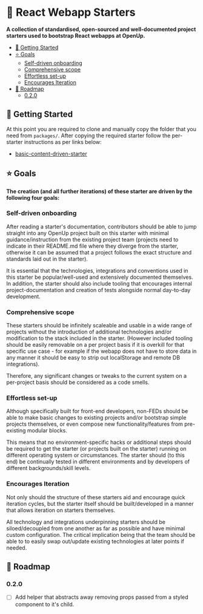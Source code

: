 # 🎁 React Webapp Starters

**A collection of standardised, open-sourced and well-documented project starters used to bootstrap React webapps at OpenUp.**

- [🚀 Getting Started](#%F0%9F%9A%80-getting-started)
- [⭐ Goals](#%E2%AD%90-goals)
  - [Self-driven onboarding](#self-driven-onboarding)
  - [Comprehensive scope](#comprehensive-scope)
  - [Effortless set-up](#effortless-set-up)
  - [Encourages Iteration](#encourages-iteration)
- [🚚 Roadmap](#%F0%9F%9A%9A-roadmap)
  - [0.2.0](#020)

## 🚀 Getting Started

At this point you are required to clone and manually copy the folder that you need from `packages/`. After copying the required starter follow the per-starter instructions as per links below:

- [basic-content-driven-starter](packages/basic-content-driven-starter)

## ⭐ Goals
**The creation (and all further iterations) of these starter are driven by the following four goals:**

### Self-driven onboarding

After reading a starter's documentation, contributors should be able to jump straight into any OpenUp project built on this starter with minimal guidance/instruction from the existing project team (projects need to indicate in their README.md file where they diverge from the starter, otherwise it can be assumed that a project follows the exact structure and standards laid out in the starter).

It is essential that the technologies, integrations and conventions used in this starter be popular/well-used and extensively documented themselves. In addition, the starter should also include tooling that encourages internal project-documentation and creation of tests alongside normal day-to-day development.

### Comprehensive scope
These starters should be infinitely scaleable and usable in a wide range of projects without the introduction of additional technologies and/or modification to the stack included in the starter. (However included tooling should be easily removable on a per project basis if it is overkill for that specific use case - for example if the webapp does not have to store data in any manner it should be easy to strip out localStorage and remote DB integrations).

Therefore, any significant changes or tweaks to the current system on a per-project basis should be considered as a code smells.

### Effortless set-up
Although specifically built for front-end developers, non-FEDs should be able to make basic changes to existing projects and/or bootstrap simple projects themselves, or even compose new functionality/features from pre-existing modular blocks.

This means that no environment-specific hacks or additional steps should be required to get the starter (or projects built on the starter) running on different operating system or circumstances. The starter should (to this end) be continually tested in different environments and by developers of different backgrounds/skill levels.

### Encourages Iteration
Not only should the structure of these starters aid and encourage quick iteration cycles, but the starter itself should be built/developed in a manner that allows iteration on starters themselves.

All technology and integrations underpinning starters should be siloed/decoupled from one another as far as possible and have minimal custom configuration. The critical implication being that the team should be able to to easily swap out/update existing technologies at later points if needed.

## 🚚 Roadmap

### 0.2.0
- [ ] Add helper that abstracts away removing props passed from a styled component to it's child.